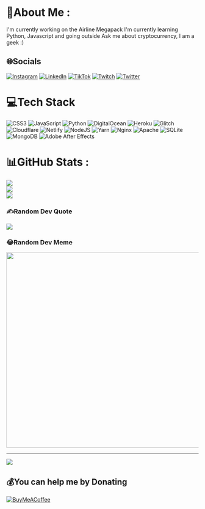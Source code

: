 # 💫About Me :
I'm currently working on the Airline Megapack
I'm currently learning Python, Javascript and going outside
Ask me about cryptocurrency, I am a geek :)

## 🌐Socials
[![Instagram](https://img.shields.io/badge/Instagram-%23E4405F.svg?logo=Instagram&logoColor=white)](https://instagram.com/snythomas) [![LinkedIn](https://img.shields.io/badge/LinkedIn-%230077B5.svg?logo=linkedin&logoColor=white)](https://linkedin.com/in/thomassnijder) [![TikTok](https://img.shields.io/badge/TikTok-%23000000.svg?logo=TikTok&logoColor=white)](https://tiktok.com/@papernecklace) [![Twitch](https://img.shields.io/badge/Twitch-%239146FF.svg?logo=Twitch&logoColor=white)](https://twitch.tv/billoverbeck99) [![Twitter](https://img.shields.io/badge/Twitter-%231DA1F2.svg?logo=Twitter&logoColor=white)](https://twitter.com/papernecklace) 

# 💻Tech Stack
![CSS3](https://img.shields.io/badge/css3-%231572B6.svg?style=for-the-badge&logo=css3&logoColor=white) ![JavaScript](https://img.shields.io/badge/javascript-%23323330.svg?style=for-the-badge&logo=javascript&logoColor=%23F7DF1E) ![Python](https://img.shields.io/badge/python-3670A0?style=for-the-badge&logo=python&logoColor=ffdd54) ![DigitalOcean](https://img.shields.io/badge/DigitalOcean-%230167ff.svg?style=for-the-badge&logo=digitalOcean&logoColor=white) ![Heroku](https://img.shields.io/badge/heroku-%23430098.svg?style=for-the-badge&logo=heroku&logoColor=white) ![Glitch](https://img.shields.io/badge/glitch-%233333FF.svg?style=for-the-badge&logo=glitch&logoColor=white) ![Cloudflare](https://img.shields.io/badge/Cloudflare-F38020?style=for-the-badge&logo=Cloudflare&logoColor=white) ![Netlify](https://img.shields.io/badge/netlify-%23000000.svg?style=for-the-badge&logo=netlify&logoColor=#00C7B7) ![NodeJS](https://img.shields.io/badge/node.js-6DA55F?style=for-the-badge&logo=node.js&logoColor=white) ![Yarn](https://img.shields.io/badge/yarn-%232C8EBB.svg?style=for-the-badge&logo=yarn&logoColor=white) ![Nginx](https://img.shields.io/badge/nginx-%23009639.svg?style=for-the-badge&logo=nginx&logoColor=white) ![Apache](https://img.shields.io/badge/apache-%23D42029.svg?style=for-the-badge&logo=apache&logoColor=white) ![SQLite](https://img.shields.io/badge/sqlite-%2307405e.svg?style=for-the-badge&logo=sqlite&logoColor=white) ![MongoDB](https://img.shields.io/badge/MongoDB-%234ea94b.svg?style=for-the-badge&logo=mongodb&logoColor=white) ![Adobe After Effects](https://img.shields.io/badge/Adobe%20After%20Effects-9999FF.svg?style=for-the-badge&logo=Adobe%20After%20Effects&logoColor=white)
# 📊GitHub Stats :
![](https://github-readme-stats.vercel.app/api?username=D3FUZED&theme=radical&hide_border=false&include_all_commits=false&count_private=false)<br/>
![](https://github-readme-streak-stats.herokuapp.com/?user=D3FUZED&theme=radical&hide_border=false)<br/>
![](https://github-readme-stats.vercel.app/api/top-langs/?username=D3FUZED&theme=radical&hide_border=false&include_all_commits=false&count_private=false&layout=compact)

### ✍️Random Dev Quote
![](https://quotes-github-readme.vercel.app/api?type=horizontal&theme=radical)

### 😂Random Dev Meme
<img src="https://random-memer.herokuapp.com/" width="512px"/>

---
[![](https://visitcount.itsvg.in/api?id=D3FUZED&icon=0&color=0)](https://visitcount.itsvg.in)

  ## 💰You can help me by Donating
  [![BuyMeACoffee](https://img.shields.io/badge/Buy%20Me%20a%20Coffee-ffdd00?style=for-the-badge&logo=buy-me-a-coffee&logoColor=black)](https://buymeacoffee.com/papernecklace) 

  <!-- Proudly created with GPRM ( https://gprm.itsvg.in ) -->
  
